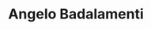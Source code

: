 ---
title: "Angelo Badalamenti"
summary: "Angelo Badalamenti was an American composer, arranger, conductor, keyboardist, producer and vocalist. Well-known for his work in film and television, notably his many collaborations with director . Badalamenti played piano and French horn as a teenager before studying at the Manhattan School of Music. After graduating he landed a job at a music publisher, where he wrote songs under the pen name throughout the 1960s and early 1970s. Badalamenti received a lifetime achievement award at the 2008 World Soundtrack Awards, and the Henry Mancini award in 2011."
image: "angelo-badalamenti.jpg"
---